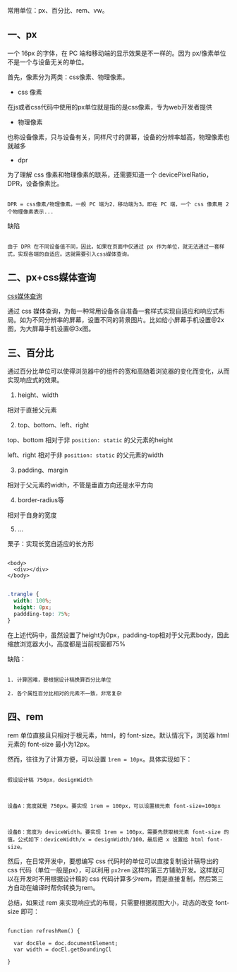 
常用单位：px、百分比、rem、vw。

## 一、px

一个 16px 的字体，在 PC 端和移动端的显示效果是不一样的。因为 px/像素单位不是一个与设备无关的单位。

首先，像素分为两类：css像素、物理像素。

- css 像素

在js或者css代码中使用的px单位就是指的是css像素，专为web开发者提供

- 物理像素

也称设备像素，只与设备有关，同样尺寸的屏幕，设备的分辨率越高，物理像素也就越多

- dpr

为了理解 css 像素和物理像素的联系，还需要知道一个 devicePixelRatio，DPR，设备像素比。

```

DPR = css像素/物理像素。一般 PC 端为2，移动端为3。即在 PC 端，一个 css 像素用 2 个物理像素表示...

```

缺陷

```

由于 DPR 在不同设备值不同，因此，如果在页面中仅通过 px 作为单位，就无法通过一套样式，实现各端的自适应。这就需要引入css媒体查询。

```


## 二、px+css媒体查询

[css媒体查询](https://github.com/hoanFir/blogs/blob/master/css/CSS%E5%AA%92%E4%BD%93%E6%9F%A5%E8%AF%A2.md)

通过 css 媒体查询，为每一种常用设备各自准备一套样式实现自适应和响应式布局。如为不同分辨率的屏幕，设置不同的背景图片。比如给小屏幕手机设置@2x图，为大屏幕手机设置@3x图。

## 三、百分比

通过百分比单位可以使得浏览器中的组件的宽和高随着浏览器的变化而变化，从而实现响应式的效果。

1. height、width

相对于直接父元素


2. top、bottom、left、right

top、bottom 相对于非 `position: static` 的父元素的height

left、right 相对于非 `position: static` 的父元素的width


3. padding、margin

相对于父元素的width，不管是垂直方向还是水平方向


4. border-radius等

相对于自身的宽度


5. ...


栗子：实现长宽自适应的长方形

```

<body>
  <div></div>
</body>

```

```css

.trangle {
  width: 100%;
  height: 0px;
  paddding-top: 75%;
}

```

在上述代码中，虽然设置了height为0px，padding-top相对于父元素body，因此缩放浏览器大小，高度都是当前视窗都75%


缺陷：

```

1. 计算困难，要根据设计稿换算百分比单位

2. 各个属性百分比相对的元素不一致，非常复杂

```

## 四、rem

rem 单位直接且只相对于根元素，html，的 font-size。默认情况下，浏览器 html 元素的 font-size 最小为12px。


然而，往往为了计算方便，可以设置 `1rem = 10px`。具体实现如下：

```

假设设计稿 750px，designWidth



设备A：宽度就是 750px。要实现 1rem = 100px，可以设置根元素 font-size=100px



设备B：宽度为 deviceWidth。要实现 1rem = 100px，需要先获取根元素 font-size 的值。公式如下：deviceWidth/x = designWidth/100，最后把 x 设置给 html font-size。

```

然后，在日常开发中，要想编写 css 代码时的单位可以直接复制设计稿导出的 css 代码（单位一般是px），可以利用 `px2rem` 这样的第三方辅助开发。这样就可以在开发时不用根据设计稿的 css 代码计算多少rem，而是直接复制，然后第三方自动在编译时帮你转换为rem。


总结，如果过 rem 来实现响应式的布局，只需要根据视图大小，动态的改变 font-size 即可：

```

function refreshRem() {

  var docEle = doc.documentElement;
  var width = docEl.getBoundingCl

}

```



